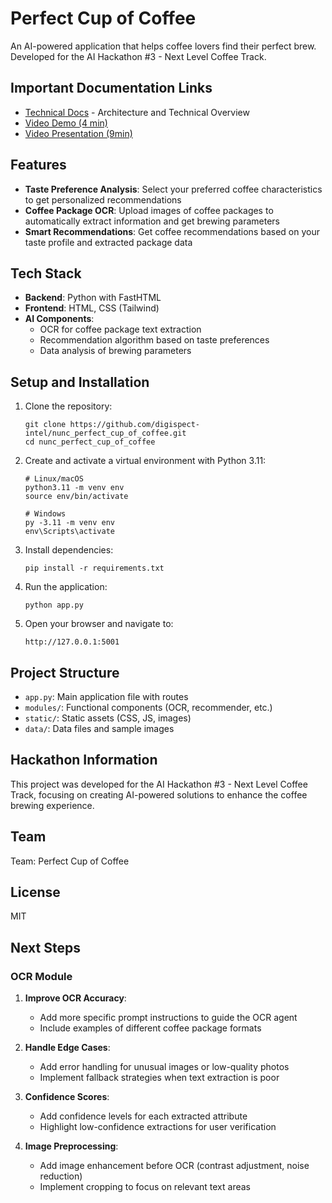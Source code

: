 # Perfect Cup of Coffee

An AI-powered application that helps coffee lovers find their perfect brew. Developed for the AI Hackathon #3 - Next Level Coffee Track.


## Important Documentation Links

- [Technical Docs](https://github.com/digispect-intel/nunc_perfect_cup_of_coffee/blob/main/technical_documentation.md) - Architecture and Technical Overview
- [Video Demo (4 min)](https://youtu.be/DpqX16TDFxY)
- [Video Presentation (9min)](https://www.youtube.com/watch?v=gRZpy-MYG2Q)



## Features

- **Taste Preference Analysis**: Select your preferred coffee characteristics to get personalized recommendations
- **Coffee Package OCR**: Upload images of coffee packages to automatically extract information and get brewing parameters
- **Smart Recommendations**: Get coffee recommendations based on your taste profile and extracted package data

## Tech Stack

- **Backend**: Python with FastHTML
- **Frontend**: HTML, CSS (Tailwind)
- **AI Components**: 
  - OCR for coffee package text extraction
  - Recommendation algorithm based on taste preferences
  - Data analysis of brewing parameters

## Setup and Installation

1. Clone the repository:
   ```
   git clone https://github.com/digispect-intel/nunc_perfect_cup_of_coffee.git
   cd nunc_perfect_cup_of_coffee
   ```

2. Create and activate a virtual environment with Python 3.11:
   ```
   # Linux/macOS
   python3.11 -m venv env
   source env/bin/activate
   
   # Windows
   py -3.11 -m venv env
   env\Scripts\activate
   ```

3. Install dependencies:
   ```
   pip install -r requirements.txt
   ```

4. Run the application:
   ```
   python app.py
   ```

5. Open your browser and navigate to:
   ```
   http://127.0.0.1:5001
   ```
   
## Project Structure

- `app.py`: Main application file with routes
- `modules/`: Functional components (OCR, recommender, etc.)
- `static/`: Static assets (CSS, JS, images)
- `data/`: Data files and sample images

## Hackathon Information

This project was developed for the AI Hackathon #3 - Next Level Coffee Track, focusing on creating AI-powered solutions to enhance the coffee brewing experience.

## Team

Team: Perfect Cup of Coffee

## License

MIT

## Next Steps

### OCR Module

1. **Improve OCR Accuracy**:
   - Add more specific prompt instructions to guide the OCR agent
   - Include examples of different coffee package formats

2. **Handle Edge Cases**:
   - Add error handling for unusual images or low-quality photos
   - Implement fallback strategies when text extraction is poor

3. **Confidence Scores**:
   - Add confidence levels for each extracted attribute
   - Highlight low-confidence extractions for user verification

4. **Image Preprocessing**:
   - Add image enhancement before OCR (contrast adjustment, noise reduction)
   - Implement cropping to focus on relevant text areas
